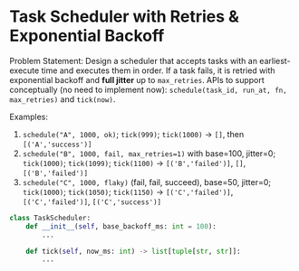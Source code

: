 # Task Scheduler with Retries & Exponential Backoff

Problem Statement:
Design a scheduler that accepts tasks with an earliest-execute time and executes them in order. If a task fails, it is retried with exponential backoff and **full jitter** up to `max_retries`.
APIs to support conceptually (no need to implement now): `schedule(task_id, run_at, fn, max_retries)` and `tick(now)`.

Examples:
1. `schedule("A", 1000, ok)`; `tick(999)`; `tick(1000)` → `[]`, then `[('A','success')]`
2. `schedule("B", 1000, fail, max_retries=1)` with base=100, jitter=0; `tick(1000)`; `tick(1099)`; `tick(1100)` → `[('B','failed')]`, `[]`, `[('B','failed')]`
3. `schedule("C", 1000, flaky)` (fail, fail, succeed), base=50, jitter=0; `tick(1000)`; `tick(1050)`; `tick(1150)` → `[('C','failed')]`, `[('C','failed')]`, `[('C','success')]`

```python
class TaskScheduler:
    def __init__(self, base_backoff_ms: int = 100):
        ...

    def tick(self, now_ms: int) -> list[tuple[str, str]]:
        ...
```